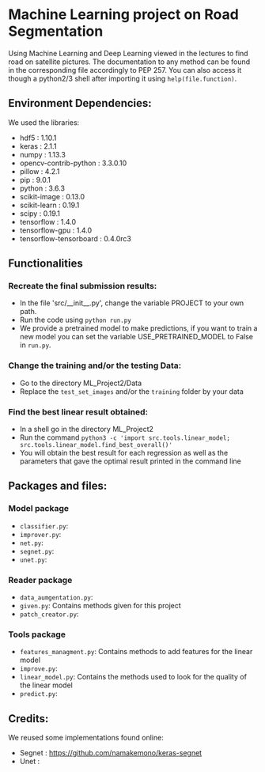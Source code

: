 # Machine Learning project on Road Segmentation

Using Machine Learning and Deep Learning viewed in the lectures to find road on satellite pictures.
The documentation to any method can be found in the corresponding file accordingly to PEP 257.
You can also access it though a python2/3 shell after importing it using `help(file.function)`.

## Environment Dependencies:

We used the libraries:
- hdf5 : 1.10.1
- keras : 2.1.1
- numpy : 1.13.3
- opencv-contrib-python : 3.3.0.10
- pillow : 4.2.1
- pip : 9.0.1
- python : 3.6.3
- scikit-image : 0.13.0
- scikit-learn : 0.19.1
- scipy : 0.19.1
- tensorflow : 1.4.0
- tensorflow-gpu : 1.4.0
- tensorflow-tensorboard : 0.4.0rc3

## Functionalities

### Recreate the final submission results:
- In the file 'src/\_\_init\_\_.py', change the variable PROJECT to your own path.
- Run the code using `python run.py`
- We provide a pretrained model to make predictions, if you want to train a new model you can set the variable USE_PRETRAINED_MODEL to False in `run.py`.

### Change the training and/or the testing Data:
- Go to the directory ML_Project2/Data
- Replace the `test_set_images` and/or the `training` folder by your data

### Find the best linear result obtained:
- In a shell go in the directory ML_Project2
- Run the command `python3 -c 'import src.tools.linear_model; src.tools.linear_model.find_best_overall()'`
- You will obtain the best result for each regression as well as the parameters that gave the optimal result printed in the command line

## Packages and files:

### Model package
- `classifier.py`:
- `improver.py`:
- `net.py`:
- `segnet.py`:
- `unet.py`:

### Reader package
- `data_aumgentation.py`:
- `given.py`: Contains methods given for this project
- `patch_creator.py`:

### Tools package
- `features_managment.py`: Contains methods to add features for the linear model
- `improve.py`:
- `linear_model.py`: Contains the methods used to look for the quality of the linear model
- `predict.py`:

## Credits:
We reused some implementations found online:
- Segnet : https://github.com/namakemono/keras-segnet
- Unet : 
